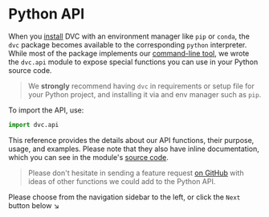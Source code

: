 # Python API

When you [install](/doc/install) DVC with an environment manager like `pip` or
`conda`, the `dvc` package becomes available to the corresponding `python`
interpreter. While most of the package implements our
[command-line tool](/doc/command-reference), we wrote the `dvc.api` module to
expose special functions you can use in your Python source code.

> We **strongly** recommend having `dvc` in requirements or setup file for your
> Python project, and installing it via and env manager such as `pip`.

To import the API, use:

```py
import dvc.api
```

This reference provides the details about our API functions, their purpose,
usage, and examples. Please note that they also have inline documentation, which
you can see in the module's
[source code](https://github.com/iterative/dvc/blob/master/dvc/api.py).

> Please don't hesitate in sending a feature request
> [on GitHub](https://github.com/iterative/dvc.org/issues) with ideas of other
> functions we could add to the Python API.

Please choose from the navigation sidebar to the left, or click the `Next`
button below ↘
